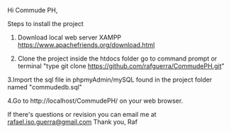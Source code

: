 Hi Commude PH, 

Steps to install the project

1. Download local web server XAMPP https://www.apachefriends.org/download.html

2. Clone the project inside the htdocs folder go to command prompt or terminal 
   "type git clone https://github.com/rafguerra/CommudePH.git"

3.Import the sql file in phpmyAdmin/mySQL found in the project folder named "commudedb.sql"

4.Go to http://localhost/CommudePH/ on your web browser.


If there's questions or revision you can email me at rafael.iso.guerra@gmail.com 
Thank you,
Raf
